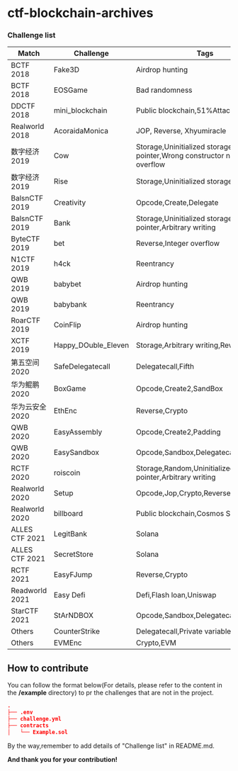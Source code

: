 # ctf-blockchain-archives

### Challenge list

| Match           | Challenge           | Tags                                                         |
| --------------- | ------------------- | ------------------------------------------------------------ |
| BCTF 2018       | Fake3D              | Airdrop hunting                                              |
| BCTF 2018       | EOSGame             | Bad randomness                                               |
| DDCTF 2018      | mini_blockchain     | Public blockchain,51%Attack,Flask                            |
| Realworld 2018  | AcoraidaMonica      | JOP, Reverse, Xhyumiracle                                    |
| 数字经济 2019   | Cow                 | Storage,Uninitialized storage pointer,Wrong constructor name,Integer overflow |
| 数字经济 2019   | Rise                | Storage,Uninitialized storage pointer                        |
| BalsnCTF 2019   | Creativity          | Opcode,Create,Delegate                                       |
| BalsnCTF 2019   | Bank                | Storage,Uninitialized storage pointer,Arbitrary writing      |
| ByteCTF 2019    | bet                 | Reverse,Integer overflow                                     |
| N1CTF 2019      | h4ck                | Reentrancy                                                   |
| QWB 2019        | babybet             | Airdrop hunting                                              |
| QWB 2019        | babybank            | Reentrancy                                                   |
| RoarCTF 2019    | CoinFlip            | Airdrop hunting                                              |
| XCTF 2019       | Happy_DOuble_Eleven | Storage,Arbitrary writing,Reverse                            |
| 第五空间 2020   | SafeDelegatecall    | Delegatecall,Fifth                                           |
| 华为鲲鹏 2020   | BoxGame             | Opcode,Create2,SandBox                                       |
| 华为云安全 2020 | EthEnc              | Reverse,Crypto                                               |
| QWB 2020        | EasyAssembly        | Opcode,Create2,Padding                                       |
| QWB 2020        | EasySandbox         | Opcode,Sandbox,Delegatecall                                  |
| RCTF 2020       | roiscoin            | Storage,Random,Uninitialized storage pointer,Arbitrary writing |
| Realworld 2020  | Setup               | Opcode,Jop,Crypto,Reverse,Xhyumiracle                        |
| Realworld 2020  | billboard           | Public blockchain,Cosmos SDK                                 |
| ALLES CTF 2021  | LegitBank           | Solana                                                       |
| ALLES CTF 2021  | SecretStore         | Solana                                                       |
| RCTF 2021       | EasyFJump           | Reverse,Crypto                                               |
| Readworld 2021  | Easy Defi           | Defi,Flash loan,Uniswap                                      |
| StarCTF 2021    | StArNDBOX           | Opcode,Sandbox,Delegatecall                                  |
| Others          | CounterStrike       | Delegatecall,Private variable                                |
| Others          | EVMEnc              | Crypto,EVM                                                   |

## How to contribute

You can follow the format below(For details, please refer to the content in the **/example** directory) to pr the challenges that are not in the project.

```json
.
├── .env
├── challenge.yml
├── contracts
│   └── Example.sol   
```

By the way,remember to add details of "Challenge list" in README.md.

**And thank you for your contribution!**

